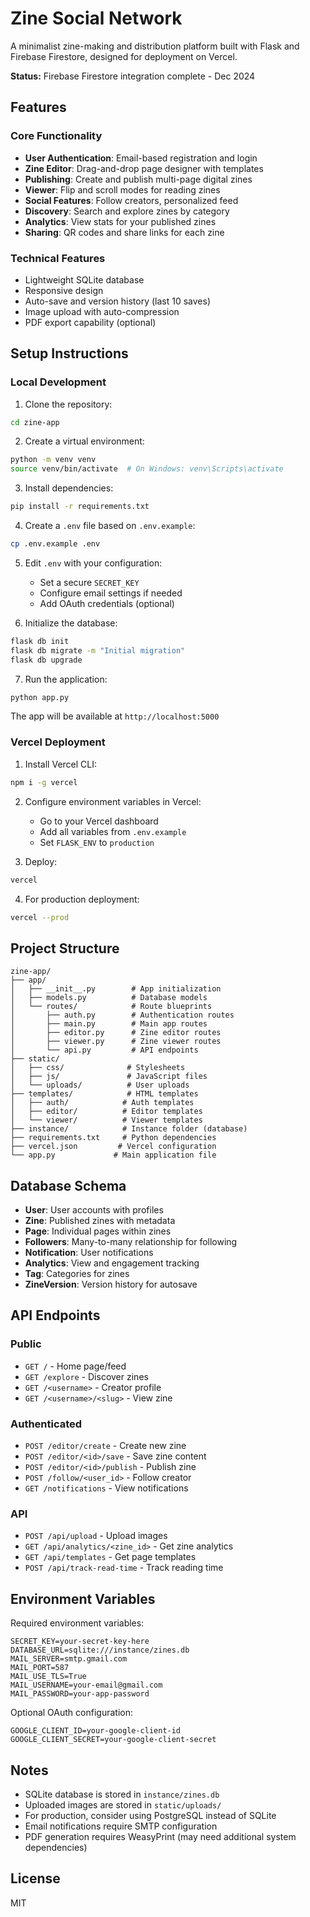 # Zine Social Network

A minimalist zine-making and distribution platform built with Flask and Firebase Firestore, designed for deployment on Vercel.

**Status:** Firebase Firestore integration complete - Dec 2024

## Features

### Core Functionality
- **User Authentication**: Email-based registration and login
- **Zine Editor**: Drag-and-drop page designer with templates
- **Publishing**: Create and publish multi-page digital zines
- **Viewer**: Flip and scroll modes for reading zines
- **Social Features**: Follow creators, personalized feed
- **Discovery**: Search and explore zines by category
- **Analytics**: View stats for your published zines
- **Sharing**: QR codes and share links for each zine

### Technical Features
- Lightweight SQLite database
- Responsive design
- Auto-save and version history (last 10 saves)
- Image upload with auto-compression
- PDF export capability (optional)

## Setup Instructions

### Local Development

1. Clone the repository:
```bash
cd zine-app
```

2. Create a virtual environment:
```bash
python -m venv venv
source venv/bin/activate  # On Windows: venv\Scripts\activate
```

3. Install dependencies:
```bash
pip install -r requirements.txt
```

4. Create a `.env` file based on `.env.example`:
```bash
cp .env.example .env
```

5. Edit `.env` with your configuration:
   - Set a secure `SECRET_KEY`
   - Configure email settings if needed
   - Add OAuth credentials (optional)

6. Initialize the database:
```bash
flask db init
flask db migrate -m "Initial migration"
flask db upgrade
```

7. Run the application:
```bash
python app.py
```

The app will be available at `http://localhost:5000`

### Vercel Deployment

1. Install Vercel CLI:
```bash
npm i -g vercel
```

2. Configure environment variables in Vercel:
   - Go to your Vercel dashboard
   - Add all variables from `.env.example`
   - Set `FLASK_ENV` to `production`

3. Deploy:
```bash
vercel
```

4. For production deployment:
```bash
vercel --prod
```

## Project Structure

```
zine-app/
├── app/
│   ├── __init__.py        # App initialization
│   ├── models.py          # Database models
│   └── routes/            # Route blueprints
│       ├── auth.py        # Authentication routes
│       ├── main.py        # Main app routes
│       ├── editor.py      # Zine editor routes
│       ├── viewer.py      # Zine viewer routes
│       └── api.py         # API endpoints
├── static/
│   ├── css/              # Stylesheets
│   ├── js/               # JavaScript files
│   └── uploads/          # User uploads
├── templates/            # HTML templates
│   ├── auth/            # Auth templates
│   ├── editor/          # Editor templates
│   └── viewer/          # Viewer templates
├── instance/            # Instance folder (database)
├── requirements.txt     # Python dependencies
├── vercel.json         # Vercel configuration
└── app.py             # Main application file
```

## Database Schema

- **User**: User accounts with profiles
- **Zine**: Published zines with metadata
- **Page**: Individual pages within zines
- **Followers**: Many-to-many relationship for following
- **Notification**: User notifications
- **Analytics**: View and engagement tracking
- **Tag**: Categories for zines
- **ZineVersion**: Version history for autosave

## API Endpoints

### Public
- `GET /` - Home page/feed
- `GET /explore` - Discover zines
- `GET /<username>` - Creator profile
- `GET /<username>/<slug>` - View zine

### Authenticated
- `POST /editor/create` - Create new zine
- `POST /editor/<id>/save` - Save zine content
- `POST /editor/<id>/publish` - Publish zine
- `POST /follow/<user_id>` - Follow creator
- `GET /notifications` - View notifications

### API
- `POST /api/upload` - Upload images
- `GET /api/analytics/<zine_id>` - Get zine analytics
- `GET /api/templates` - Get page templates
- `POST /api/track-read-time` - Track reading time

## Environment Variables

Required environment variables:

```
SECRET_KEY=your-secret-key-here
DATABASE_URL=sqlite:///instance/zines.db
MAIL_SERVER=smtp.gmail.com
MAIL_PORT=587
MAIL_USE_TLS=True
MAIL_USERNAME=your-email@gmail.com
MAIL_PASSWORD=your-app-password
```

Optional OAuth configuration:
```
GOOGLE_CLIENT_ID=your-google-client-id
GOOGLE_CLIENT_SECRET=your-google-client-secret
```

## Notes

- SQLite database is stored in `instance/zines.db`
- Uploaded images are stored in `static/uploads/`
- For production, consider using PostgreSQL instead of SQLite
- Email notifications require SMTP configuration
- PDF generation requires WeasyPrint (may need additional system dependencies)

## License

MIT